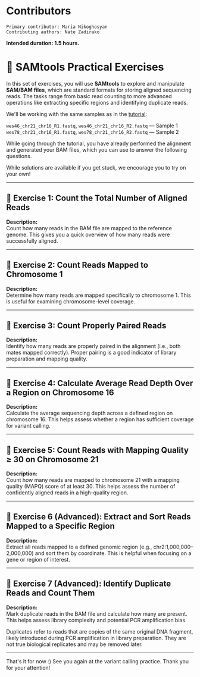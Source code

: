 # Contributors
    Primary contributor: Maria Nikoghosyan
    Contributing authors: Nate Zadirako

**Intended duration: 1.5 hours.**

# 🧬 SAMtools Practical Exercises

In this set of exercises, you will use **SAMtools** to explore and manipulate **SAM/BAM files**, which are standard formats for storing aligned sequencing reads. The tasks range from basic read counting to more advanced operations like extracting specific regions and identifying duplicate reads.

We'll be working with the same samples as in the [tutorial](https://github.com/abi-am/omicss-25/blob/main/NGS%20data%20analysis%20%26%20file%20manipulation/alignment_practice/README.md):  

`wes46_chr21_chr16_R1.fastq`, `wes46_chr21_chr16_R2.fastq` — Sample 1  
`wes78_chr21_chr16_R1.fastq`, `wes78_chr21_chr16_R2.fastq` — Sample 2  

While going through the tutorial, you have already performed the alignment and generated your BAM files, which you can use to answer the following questions.

While solutions are available if you get stuck, we encourage you to try on your own!

---

## 🔹 Exercise 1: Count the Total Number of Aligned Reads

**Description:**  
Count how many reads in the BAM file are mapped to the reference genome. This gives you a quick overview of how many reads were successfully aligned.

<!--
Command:
samtools view -c -F 4 sample.bam

Explanation:

The `-F` flag filters out reads where the flag you give it is set (in this case, SAM flag 0x4 means unmapped reads). So the `-F 4` flag excludes unmapped reads, and `-c` counts the remaining ones.

If you wanted to include reads with this flag, you'd use `-f` instead.
-->

---

## 🔹 Exercise 2: Count Reads Mapped to Chromosome 1

**Description:**  
Determine how many reads are mapped specifically to chromosome 1. This is useful for examining chromosome-level coverage.

<!--
Command:
samtools view -c sample.bam chr1

Explanation:
This command filters reads by region (chromosome 1) and counts them with `-c`.
-->

---

## 🔹 Exercise 3: Count Properly Paired Reads

**Description:**  
Identify how many reads are properly paired in the alignment (i.e., both mates mapped correctly). Proper pairing is a good indicator of library preparation and mapping quality.

<!--
Command:
samtools view -c -f 2 sample.bam

Explanation:
The `-f 2` flag selects reads that are marked as properly paired in the BAM file. Properly paired means the read and its mate: are both mapped, are mapped to the same chromosome, are facing each other, and are the expected distance apart.
-->
---

## 🔹 Exercise 4: Calculate Average Read Depth Over a Region on Chromosome 16

**Description:**  
Calculate the average sequencing depth across a defined region on chromosome 16. This helps assess whether a region has sufficient coverage for variant calling.

<!--
Command:
samtools depth -r chr16:1000000-2000000 sample.bam | awk '{sum+=$3} END {print sum/NR}'

Explanation:
`samtools depth` reports per-base coverage in the defined region (`-r` is for region), and `awk` computes the average: column 3 is where depth values are, so you sum them up and divide by the number of lines/records.
-->

---

## 🔹 Exercise 5: Count Reads with Mapping Quality ≥ 30 on Chromosome 21

**Description:**  
Count how many reads are mapped to chromosome 21 with a mapping quality (MAPQ) score of at least 30. This helps assess the number of confidently aligned reads in a high-quality region.

<!--
Command:
samtools view -q 30 -c sample.bam chr21

Explanation:
The `-q 30` option filters reads with MAPQ ≥ 30; `-c` counts them on chr21.
-->

---


## 🔹 Exercise 6 (Advanced): Extract and Sort Reads Mapped to a Specific Region

**Description:**  
Extract all reads mapped to a defined genomic region (e.g., chr2:1,000,000–2,000,000) and sort them by coordinate. This is helpful when focusing on a gene or region of interest.

<!--
Command:
samtools view -b sample.bam chr2:1000000-2000000 | samtools sort -o chr2_region_sorted.bam

Explanation:
The `view` command with region filters and `-b` outputs BAM format; `sort` arranges reads by position.
-->

---

## 🔹 Exercise 7 (Advanced): Identify Duplicate Reads and Count Them

**Description:**  
Mark duplicate reads in the BAM file and calculate how many are present. This helps assess library complexity and potential PCR amplification bias.   

Duplicates refer to reads that are copies of the same original DNA fragment, likely introduced during PCR amplification in library preparation. They are not true biological replicates and may be removed later.  

<!--
Commands:
samtools sort -o sorted.bam sample.bam
samtools fixmate -m sorted.bam fixmate.bam
samtools sort -o fixmate_sorted.bam fixmate.bam
samtools markdup fixmate_sorted.bam marked.bam
samtools view -c -f 1024 marked.bam

Explanation:
This pipeline first prepares the file for duplication marking by sorting by by genomic coordinates and adding mate information; `-m` only output reads that are properly paired. We sort by position again as markdup requires it. Then `markdup` identifies duplicates. Duplicates are not removed — just marked with SAM flag 0x400 (1024 in decimal). Then `-f 1024` counts them.
-->

---

That's it for now :) See you again at the variant calling practice. Thank you for your attention!
